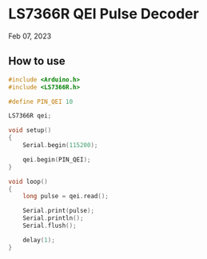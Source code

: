 # LS7366R QEI Pulse Decoder

Feb 07, 2023

## How to use

```cpp
#include <Arduino.h>
#include <LS7366R.h>

#define PIN_QEI 10 

LS7366R qei;

void setup()
{
    Serial.begin(115200);

    qei.begin(PIN_QEI);
}

void loop()
{
    long pulse = qei.read();

    Serial.print(pulse);
    Serial.println();
    Serial.flush();

    delay(1);
}
```
